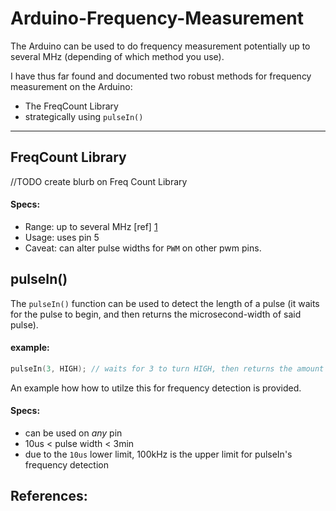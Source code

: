 Arduino-Frequency-Measurement
=============================

The Arduino can be used to do frequency measurement potentially up to several MHz (depending of which method you use).

I have thus far found and documented two robust methods for frequency measurement on the Arduino:

* The FreqCount Library
* strategically using `pulseIn()`


---

## FreqCount Library

//TODO create blurb on Freq Count Library

#### Specs:
* Range:  up to several MHz [ref] [1]
* Usage:  uses pin 5
* Caveat: can alter pulse widths for `PWM` on other pwm pins.

## pulseIn()

The `pulseIn()` function can be used to detect the length of a pulse (it waits for the pulse to begin, and then returns the microsecond-width of said pulse).

#### example:

```ino
pulseIn(3, HIGH); // waits for 3 to turn HIGH, then returns the amount of us until it turns LOW again
```

An example how how to utilze this for frequency detection is provided.

#### Specs:

- can be used on _any_ pin
- 10us < pulse width < 3min
- due to the `10us` lower limit, 100kHz is the upper limit for pulseIn's frequency detection


## References:

[1]: http://tushev.org/articles/arduino/item/51-measuring-frequency-with-arduino
